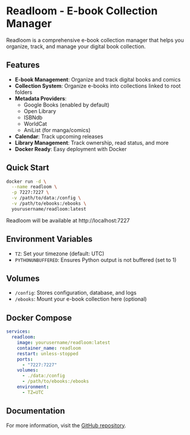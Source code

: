 # Readloom - E-book Collection Manager

Readloom is a comprehensive e-book collection manager that helps you organize, track, and manage your digital book collection.

## Features

- **E-book Management**: Organize and track digital books and comics
- **Collection System**: Organize e-books into collections linked to root folders
- **Metadata Providers**: 
  - Google Books (enabled by default)
  - Open Library
  - ISBNdb
  - WorldCat
  - AniList (for manga/comics)
- **Calendar**: Track upcoming releases
- **Library Management**: Track ownership, read status, and more
- **Docker Ready**: Easy deployment with Docker

## Quick Start

```bash
docker run -d \
  --name readloom \
  -p 7227:7227 \
  -v /path/to/data:/config \
  -v /path/to/ebooks:/ebooks \
  yourusername/readloom:latest
```

Readloom will be available at http://localhost:7227

## Environment Variables

- `TZ`: Set your timezone (default: UTC)
- `PYTHONUNBUFFERED`: Ensures Python output is not buffered (set to 1)

## Volumes

- `/config`: Stores configuration, database, and logs
- `/ebooks`: Mount your e-book collection here (optional)

## Docker Compose

```yaml
services:
  readloom:
    image: yourusername/readloom:latest
    container_name: readloom
    restart: unless-stopped
    ports:
      - "7227:7227"
    volumes:
      - ./data:/config
      - /path/to/ebooks:/ebooks
    environment:
      - TZ=UTC
```

## Documentation

For more information, visit the [GitHub repository](https://github.com/yourusername/Readloom).
